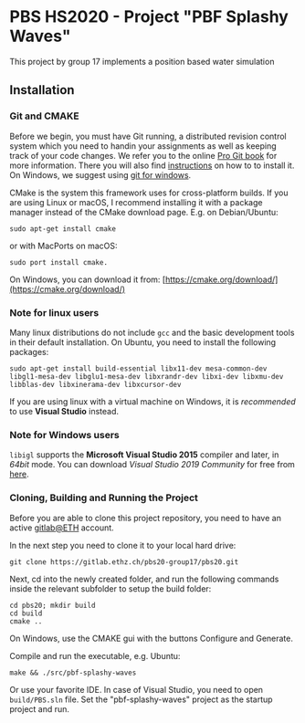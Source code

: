 # PBS HS2020 - Project "PBF Splashy Waves"

This project by group 17 implements a position based water simulation

## Installation

### Git and CMAKE
Before we begin, you must have Git running, a distributed revision control system which you need to handin your assignments as well as keeping track of your code changes. We refer you to the online [Pro Git book](https://git-scm.com/book/en/v2) for more information. There you will also find [instructions](https://git-scm.com/book/en/v2/Getting-Started-Installing-Git]) on how to to install it. On Windows, we suggest using [git for windows](https://git-for-windows.github.io/).

CMake is the system this framework uses for cross-platform builds. If you are using Linux or macOS, I recommend installing it with a package manager instead of the CMake download page. E.g. on Debian/Ubuntu:
```
sudo apt-get install cmake
```
or with MacPorts on macOS:
```
sudo port install cmake.
```
On Windows, you can download it from:
[https://cmake.org/download/](https://cmake.org/download/)

### Note for linux users

Many linux distributions do not include `gcc` and the basic development tools in their default installation. On Ubuntu, you need to install the following packages:

```
sudo apt-get install build-essential libx11-dev mesa-common-dev libgl1-mesa-dev libglu1-mesa-dev libxrandr-dev libxi-dev libxmu-dev libblas-dev libxinerama-dev libxcursor-dev
```

If you are using linux with a virtual machine on Windows, it is *recommended* to use **Visual Studio** instead.

### Note for Windows users

`libigl` supports the **Microsoft Visual Studio 2015** compiler and later, in *64bit* mode. You can download *Visual Studio 2019 Community* for free from [here](https://visualstudio.microsoft.com/vs/).


### Cloning, Building and Running the Project
Before you are able to clone this project repository, you need to have an active [gitlab@ETH](https://gitlab.ethz.ch/) account.

In the next step you need to clone it to your local hard drive:
```
git clone https://gitlab.ethz.ch/pbs20-group17/pbs20.git
```
Next, cd into the newly created folder, and run the following commands inside the relevant subfolder to setup the build folder:
```
cd pbs20; mkdir build
cd build
cmake ..
```
On Windows, use the CMAKE gui with the buttons Configure and Generate.

Compile and run the executable, e.g. Ubuntu:
```
make && ./src/pbf-splashy-waves
```
Or use your favorite IDE. In case of Visual Studio, you need to open ```build/PBS.sln``` file.
Set the "pbf-splashy-waves" project as the startup project and run.